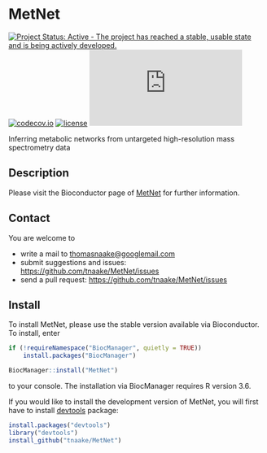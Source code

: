 # MetNet

[![Project Status: Active - The project has reached a stable, usable state and is being actively developed.](http://www.repostatus.org/badges/latest/active.svg)](http://www.repostatus.org/#active)
[![codecov.io](http://codecov.io/github/tnaake/MetNet/coverage.svg?branch=master)](http://codecov.io/github/tnaake/MetNet?branch=master)
[![license](http://img.shields.io/badge/license-GPL%20%28%3E=%203%29-brightgreen.svg?style=flat)](http://www.gnu.org/licenses/gpl-3.0.html)
[![BioC checks](http://bioconductor.org/checkResults/devel/bioc-LATEST/MetNet/malbec1-checksrc.html)](http://bioconductor.org/checkResults/devel/bioc-LATEST/MetNet/malbec1-checksrc.html)

Inferring metabolic networks from untargeted high-resolution mass spectrometry data

## Description
Please visit the Bioconductor page of 
[MetNet](https://bioconductor.org/packages/MetNet) for further information. 

## Contact 

You are welcome to 

 * write a mail to <thomasnaake@googlemail.com> 
 * submit suggestions and issues: <https://github.com/tnaake/MetNet/issues>
 * send a pull request: <https://github.com/tnaake/MetNet/issues> 

## Install
To install MetNet, please use the stable version available via Bioconductor. 
To install, enter 

```r 
if (!requireNamespace("BiocManager", quietly = TRUE))
    install.packages("BiocManager")

BiocManager::install("MetNet")
``` 

to your console. The installation via BiocManager requires R version 3.6. 


If you would like to install the development version of MetNet, you will first
have to install [devtools](http://cran.r-project.org/web/packages/devtools/index.html) package: 

```r
install.packages("devtools")
library("devtools")
install_github("tnaake/MetNet")
```


